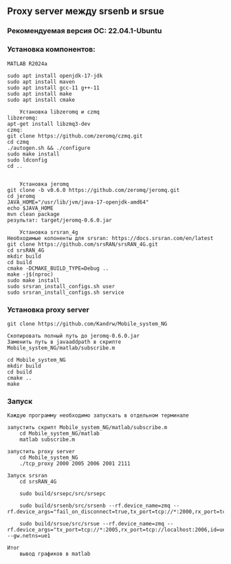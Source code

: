 ## Proxy server между srsenb и srsue

### Рекомендуемая версия ОС:  22.04.1-Ubuntu

### Установка компонентов:

    MATLAB R2024a

    sudo apt install openjdk-17-jdk
    sudo apt install maven
    sudo apt install gcc-11 g++-11
    sudo apt install make
    sudo apt install cmake

        Установка libzeromq и czmq
    libzeromq:
    apt-get install libzmq3-dev
    czmq:
    git clone https://github.com/zeromq/czmq.git
    cd czmq
    ./autogen.sh && ./configure
    sudo make install
    sudo ldconfig
    cd ..


        Установка jeromq
    git clone -b v0.6.0 https://github.com/zeromq/jeromq.git
    cd jeromq
    JAVA_HOME="/usr/lib/jvm/java-17-openjdk-amd64"
    echo $JAVA_HOME
    mvn clean package
    результат: target/jeromq-0.6.0.jar

        Установка srsran_4g
    Необходимые копоненты для srsran: https://docs.srsran.com/en/latest
    git clone https://github.com/srsRAN/srsRAN_4G.git
    cd srsRAN_4G
    mkdir build
    cd build
    cmake -DCMAKE_BUILD_TYPE=Debug ..
    make -j$(nproc)
    sudo make install
    sudo srsran_install_configs.sh user
    sudo srsran_install_configs.sh service

### Установка proxy server

    git clone https://github.com/Kandrw/Mobile_system_NG
    
    Скопировать полный путь до jeromq-0.6.0.jar
    Заменить путь в javaaddpath в скрипте Mobile_system_NG/matlab/subscribe.m 
    
    cd Mobile_system_NG
    mkdir build
    cd build
    cmake ..
    make


### Запуск

    Каждую программу необходимо запускать в отдельном терминале 

    запустить скрипт Mobile_system_NG/matlab/subscribe.m 
        cd Mobile_system_NG/matlab
        matlab subscribe.m
    
    запустить proxy server
        cd Mobile_system_NG
        ./tcp_proxy 2000 2005 2006 2001 2111
    
    Запуск srsran
        cd srsRAN_4G

        sudo build/srsepc/src/srsepc

        sudo build/srsenb/src/srsenb --rf.device_name=zmq --rf.device_args="fail_on_disconnect=true,tx_port=tcp://*:2000,rx_port=tcp://localhost:2001,id=enb,base_srate=23.04e6"

        sudo build/srsue/src/srsue --rf.device_name=zmq --rf.device_args="tx_port=tcp://*:2005,rx_port=tcp://localhost:2006,id=ue,base_srate=23.04e6" --gw.netns=ue1

    Итог
        вывод графиков в matlab














